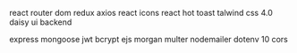react
router dom
redux
axios
react icons
react hot toast
talwind css 4.0
daisy ui
backend

express
mongoose
jwt
bcrypt
ejs
morgan
multer
nodemailer
dotenv 10 cors

